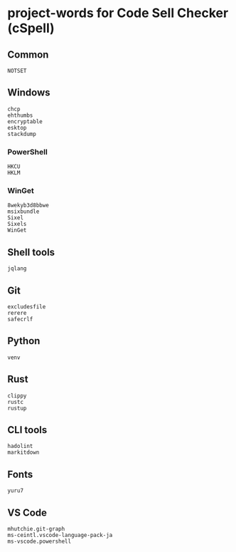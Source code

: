 # project-words for Code Sell Checker (cSpell)

## Common

```plaintext
NOTSET
```

## Windows

```plaintext
chcp
ehthumbs
encryptable
esktop
stackdump
```

### PowerShell

```plaintext
HKCU
HKLM
```

### WinGet

```plaintext
8wekyb3d8bbwe
msixbundle
Sixel
Sixels
WinGet
```

## Shell tools

```plaintext
jqlang
```

## Git

```plaintext
excludesfile
rerere
safecrlf
```

## Python

```plaintext
venv
```

## Rust

```plaintext
clippy
rustc
rustup
```

## CLI tools

```plaintext
hadolint
markitdown
```

## Fonts

```plaintext
yuru7
```

## VS Code

```plaintext
mhutchie.git-graph
ms-ceintl.vscode-language-pack-ja
ms-vscode.powershell
```

